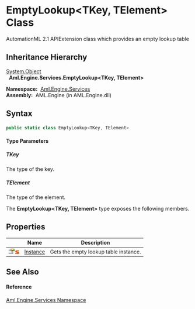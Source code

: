 EmptyLookup&lt;TKey, TElement> Class
====================================
AutomationML 2.1 APIExtension class which provides an empty lookup table


Inheritance Hierarchy
---------------------
[System.Object][1]  
  **Aml.Engine.Services.EmptyLookup&lt;TKey, TElement>**  

  **Namespace:**  [Aml.Engine.Services][2]  
  **Assembly:**  AML.Engine (in AML.Engine.dll)

Syntax
------

```csharp
public static class EmptyLookup<TKey, TElement>

```

#### Type Parameters

##### *TKey*
The type of the key.

##### *TElement*
The type of the element.

The **EmptyLookup&lt;TKey, TElement>** type exposes the following members.


Properties
----------

                                   | Name          | Description                           
---------------------------------- | ------------- | ------------------------------------- 
![Public property]![Static member] | [Instance][3] | Gets the empty lookup table instance. 


See Also
--------

#### Reference
[Aml.Engine.Services Namespace][2]  

[1]: https://docs.microsoft.com/dotnet/api/system.object
[2]: ../README.md
[3]: Instance.md
[4]: https://www.automationml.org
[5]: ../../icons/logoShade.png
[Public property]: ../../icons/pubproperty.gif "Public property"
[Static member]: ../../icons/static.gif "Static member"